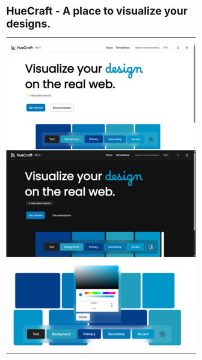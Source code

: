 # HueCraft - A place to visualize your designs.
<hr>
<img src="./public/thumbnail-light.png">
<img src="./public/thumbnail-dark.png">
<img src="./public/UI.png">
<hr>